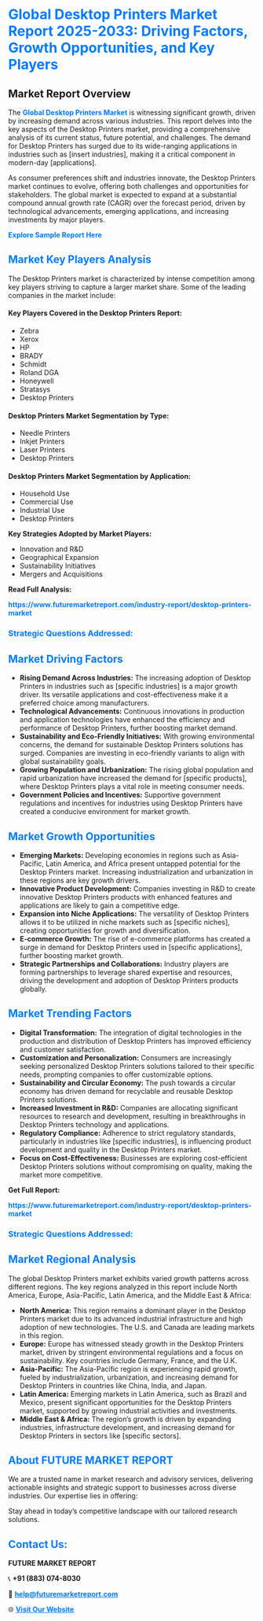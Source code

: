 <h1 style="color: #007BFF;">Global Desktop Printers Market Report 2025-2033: Driving Factors, Growth Opportunities, and Key Players</h1>

<section id="overview">
<h2>Market Report Overview</h2>
<p>The <a href="https://www.futuremarketreport.com/industry-report/desktop-printers-market" style="color: #007BFF; text-decoration: none;"><strong>Global Desktop Printers Market</strong></a> is witnessing significant growth, driven by increasing demand across various industries. This report delves into the key aspects of the Desktop Printers market, providing a comprehensive analysis of its current status, future potential, and challenges. The demand for Desktop Printers has surged due to its wide-ranging applications in industries such as [insert industries], making it a critical component in modern-day [applications].</p>
<p>As consumer preferences shift and industries innovate, the Desktop Printers market continues to evolve, offering both challenges and opportunities for stakeholders. The global market is expected to expand at a substantial compound annual growth rate (CAGR) over the forecast period, driven by technological advancements, emerging applications, and increasing investments by major players.</p>
</section>

<section id="overview">
<p><a href="https://www.futuremarketreport.com/request-sample/reportId=110336" style="color: #007BFF; text-decoration: none;"><strong>Explore Sample Report Here</strong></a></p>
</section>

<section id="key-players">
<h2 style="color: #007BFF;">Market Key Players Analysis</h2>
<p>The Desktop Printers market is characterized by intense competition among key players striving to capture a larger market share. Some of the leading companies in the market include:</p>
<h4>Key Players Covered in the Desktop Printers Report:</h4>
<ul><li>Zebra</li><li>Xerox</li><li>HP</li><li>BRADY</li><li>Schmidt</li><li>Roland DGA</li><li>Honeywell</li><li>Stratasys</li><li>Desktop Printers</li></ul>
<h4>Desktop Printers Market Segmentation by Type:</h4>
<ul><li>Needle Printers</li><li>Inkjet Printers</li><li>Laser Printers</li><li>Desktop Printers</li></ul>

<h4>Desktop Printers Market Segmentation by Application:</h4>
<ul><li>Household Use</li><li>Commercial Use</li><li>Industrial Use</li><li>Desktop Printers</li></ul>
<p><strong>Key Strategies Adopted by Market Players:</strong></p>
<ul>
<li>Innovation and R&D</li>
<li>Geographical Expansion</li>
<li>Sustainability Initiatives</li>
<li>Mergers and Acquisitions</li>
</ul>
</section>

<section>
<p><strong>Read Full Analysis: </strong></p><a href="https://www.futuremarketreport.com/industry-report/desktop-printers-market" style="color: #007BFF; text-decoration: none;"><strong>https://www.futuremarketreport.com/industry-report/desktop-printers-market</strong></a>
<h3 style="color: #007BFF;">Strategic Questions Addressed:</h3>
</section>

<section id="driving-factors">
<h2 style="color: #007BFF;">Market Driving Factors</h2>
<ul>
<li><strong>Rising Demand Across Industries:</strong> The increasing adoption of Desktop Printers in industries such as [specific industries] is a major growth driver. Its versatile applications and cost-effectiveness make it a preferred choice among manufacturers.</li>
<li><strong>Technological Advancements:</strong> Continuous innovations in production and application technologies have enhanced the efficiency and performance of Desktop Printers, further boosting market demand.</li>
<li><strong>Sustainability and Eco-Friendly Initiatives:</strong> With growing environmental concerns, the demand for sustainable Desktop Printers solutions has surged. Companies are investing in eco-friendly variants to align with global sustainability goals.</li>
<li><strong>Growing Population and Urbanization:</strong> The rising global population and rapid urbanization have increased the demand for [specific products], where Desktop Printers plays a vital role in meeting consumer needs.</li>
<li><strong>Government Policies and Incentives:</strong> Supportive government regulations and incentives for industries using Desktop Printers have created a conducive environment for market growth.</li>
</ul>
</section>

<section id="growth-opportunities">
<h2 style="color: #007BFF;">Market Growth Opportunities</h2>
<ul>
<li><strong>Emerging Markets:</strong> Developing economies in regions such as Asia-Pacific, Latin America, and Africa present untapped potential for the Desktop Printers market. Increasing industrialization and urbanization in these regions are key growth drivers.</li>
<li><strong>Innovative Product Development:</strong> Companies investing in R&D to create innovative Desktop Printers products with enhanced features and applications are likely to gain a competitive edge.</li>
<li><strong>Expansion into Niche Applications:</strong> The versatility of Desktop Printers allows it to be utilized in niche markets such as [specific niches], creating opportunities for growth and diversification.</li>
<li><strong>E-commerce Growth:</strong> The rise of e-commerce platforms has created a surge in demand for Desktop Printers used in [specific applications], further boosting market growth.</li>
<li><strong>Strategic Partnerships and Collaborations:</strong> Industry players are forming partnerships to leverage shared expertise and resources, driving the development and adoption of Desktop Printers products globally.</li>
</ul>
</section>

<section id="trending-factors">
<h2 style="color: #007BFF;">Market Trending Factors</h2>
<ul>
<li><strong>Digital Transformation:</strong> The integration of digital technologies in the production and distribution of Desktop Printers has improved efficiency and customer satisfaction.</li>
<li><strong>Customization and Personalization:</strong> Consumers are increasingly seeking personalized Desktop Printers solutions tailored to their specific needs, prompting companies to offer customizable options.</li>
<li><strong>Sustainability and Circular Economy:</strong> The push towards a circular economy has driven demand for recyclable and reusable Desktop Printers solutions.</li>
<li><strong>Increased Investment in R&D:</strong> Companies are allocating significant resources to research and development, resulting in breakthroughs in Desktop Printers technology and applications.</li>
<li><strong>Regulatory Compliance:</strong> Adherence to strict regulatory standards, particularly in industries like [specific industries], is influencing product development and quality in the Desktop Printers market.</li>
<li><strong>Focus on Cost-Effectiveness:</strong> Businesses are exploring cost-efficient Desktop Printers solutions without compromising on quality, making the market more competitive.</li>
</ul>
</section>

<section>
<p><strong>Get Full Report: </strong></p><a href="https://www.futuremarketreport.com/industry-report/desktop-printers-market" style="color: #007BFF; text-decoration: none;"><strong>https://www.futuremarketreport.com/industry-report/desktop-printers-market</strong></a>
<h3 style="color: #007BFF;">Strategic Questions Addressed:</h3>
</section>


<section id="regional-analysis">
<h2 style="color: #007BFF;">Market Regional Analysis</h2>
<p>The global Desktop Printers market exhibits varied growth patterns across different regions. The key regions analyzed in this report include North America, Europe, Asia-Pacific, Latin America, and the Middle East & Africa:</p>
<ul>
<li><strong>North America:</strong> This region remains a dominant player in the Desktop Printers market due to its advanced industrial infrastructure and high adoption of new technologies. The U.S. and Canada are leading markets in this region.</li>
<li><strong>Europe:</strong> Europe has witnessed steady growth in the Desktop Printers market, driven by stringent environmental regulations and a focus on sustainability. Key countries include Germany, France, and the U.K.</li>
<li><strong>Asia-Pacific:</strong> The Asia-Pacific region is experiencing rapid growth, fueled by industrialization, urbanization, and increasing demand for Desktop Printers in countries like China, India, and Japan.</li>
<li><strong>Latin America:</strong> Emerging markets in Latin America, such as Brazil and Mexico, present significant opportunities for the Desktop Printers market, supported by growing industrial activities and investments.</li>
<li><strong>Middle East & Africa:</strong> The region’s growth is driven by expanding industries, infrastructure development, and increasing demand for Desktop Printers in sectors like [specific sectors].</li>
</ul>
</section>

<footer>
<h2 style="color: #007BFF;">About FUTURE MARKET REPORT</h2>
<p>We are a trusted name in market research and advisory services, delivering actionable insights and strategic support to businesses across diverse industries. Our expertise lies in offering:</p>

<p>Stay ahead in today’s competitive landscape with our tailored research solutions.</p>

<h2 style="color: #007BFF;">Contact Us:</h2>
<p><strong>FUTURE MARKET REPORT</strong></p>
<p>📞 <strong>+91 (883) 074-8030</strong></p>
<p>📧 <strong><a href="mailto:help@futuremarketreport.com" style="color: #007BFF;">help@futuremarketreport.com</a></strong></p>
<p>🌐 <strong><a href="https://www.futuremarketreport.com/" style="color: #007BFF;">Visit Our Website</a></strong></p>
</footer>